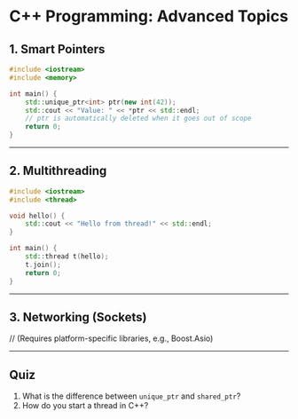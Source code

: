 # C++ Programming: Advanced Topics

## 1. Smart Pointers
```cpp
#include <iostream>
#include <memory>

int main() {
    std::unique_ptr<int> ptr(new int(42));
    std::cout << "Value: " << *ptr << std::endl;
    // ptr is automatically deleted when it goes out of scope
    return 0;
}
```

---
## 2. Multithreading
```cpp
#include <iostream>
#include <thread>

void hello() {
    std::cout << "Hello from thread!" << std::endl;
}

int main() {
    std::thread t(hello);
    t.join();
    return 0;
}
```

---
## 3. Networking (Sockets)
// (Requires platform-specific libraries, e.g., Boost.Asio)

---
## Quiz
1. What is the difference between `unique_ptr` and `shared_ptr`?
2. How do you start a thread in C++?
